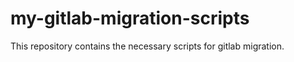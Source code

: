 # my-gitlab-migration-scripts

This repository contains the necessary scripts for gitlab migration.
